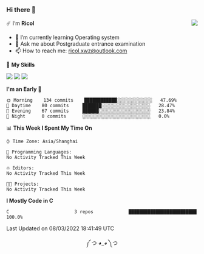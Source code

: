 ### Hi there 👋

<a href="#">
  <img align="right" src="https://github-readme-stats.vercel.app/api?username=Ricolxwz&count_private=true&show_icons=true&theme=prussian" />
</a>

☄️ I‘m **Ricol**

- 🌱 I’m currently learning Operating system
- 💬 Ask me about Postgraduate entrance examination
- 📫 How to reach me: ricol.xwz@outlook.com

🌟 **My Skills**

![](https://img.shields.io/badge/-Git-000000?style=flat-square&logo=git&logoColor=fff)
![](https://img.shields.io/badge/-C-3e74a2?style=flat-square&logo=C&logoColor=fff)
![](https://img.shields.io/badge/-Python-4fc08d?style=flat-square&logo=python&logoColor=fff)

<!--START_SECTION:waka-->
**I'm an Early 🐤** 

```text
🌞 Morning    134 commits    ████████████░░░░░░░░░░░░░   47.69% 
🌆 Daytime    80 commits     ███████░░░░░░░░░░░░░░░░░░   28.47% 
🌃 Evening    67 commits     ██████░░░░░░░░░░░░░░░░░░░   23.84% 
🌙 Night      0 commits      ░░░░░░░░░░░░░░░░░░░░░░░░░   0.0%

```


📊 **This Week I Spent My Time On** 

```text
⌚︎ Time Zone: Asia/Shanghai

💬 Programming Languages: 
No Activity Tracked This Week

🔥 Editors: 
No Activity Tracked This Week

🐱‍💻 Projects: 
No Activity Tracked This Week

```

**I Mostly Code in C** 

```text
C                        3 repos             █████████████████████████   100.0%

```



 Last Updated on 08/03/2022 18:41:49 UTC
<!--END_SECTION:waka-->

<div align="center">
༼ つ ◕_◕ ༽つ
</div>
